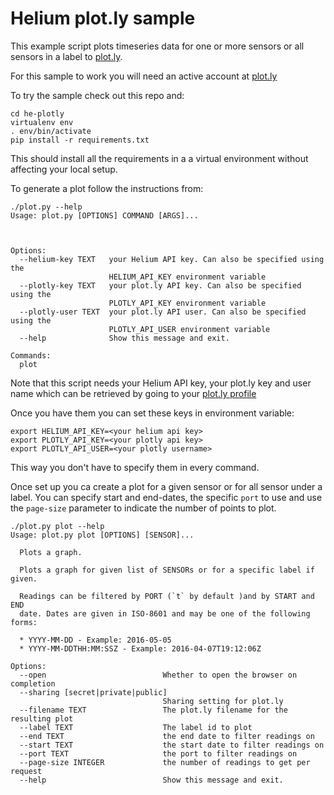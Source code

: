 # Helium plot.ly sample

This example script plots timeseries data for one or more sensors or
all sensors in a label to [plot.ly](https://plot.ly).

For this sample to work you will need an active account at
[plot.ly](https://plot.ly)

To try the sample check out this repo and:

``` shellsession
cd he-plotly
virtualenv env
. env/bin/activate
pip install -r requirements.txt
```

This should install all the requirements in a a virtual environment without
affecting your local setup.

To generate a plot follow the instructions from:

``` shellsession
./plot.py --help
Usage: plot.py [OPTIONS] COMMAND [ARGS]...



Options:
  --helium-key TEXT   your Helium API key. Can also be specified using the
                      HELIUM_API_KEY environment variable
  --plotly-key TEXT   your plot.ly API key. Can also be specified using the
                      PLOTLY_API_KEY environment variable
  --plotly-user TEXT  your plot.ly API user. Can also be specified using the
                      PLOTLY_API_USER environment variable
  --help              Show this message and exit.

Commands:
  plot
```

Note that this script needs your Helium API key, your plot.ly key and user name
which can be retrieved by going to your
[plot.ly profile](https://plot.ly/settings/api)

Once you have them you can set these keys in environment variable:

``` shellsession
export HELIUM_API_KEY=<your helium api key>
export PLOTLY_API_KEY=<your plotly api key>
export PLOTLY_API_USER=<your plotly username>
```

This way you don't have to specify them in every command.

Once set up you ca create a plot for a given sensor or for all sensor under
a label. You can specify start and end-dates, the specific `port` to use and
use the `page-size` parameter to indicate the number of points to plot.

``` shellsession
./plot.py plot --help
Usage: plot.py plot [OPTIONS] [SENSOR]...

  Plots a graph.

  Plots a graph for given list of SENSORs or for a specific label if given.

  Readings can be filtered by PORT (`t` by default )and by START and END
  date. Dates are given in ISO-8601 and may be one of the following forms:

  * YYYY-MM-DD - Example: 2016-05-05
  * YYYY-MM-DDTHH:MM:SSZ - Example: 2016-04-07T19:12:06Z

Options:
  --open                          Whether to open the browser on completion
  --sharing [secret|private|public]
                                  Sharing setting for plot.ly
  --filename TEXT                 The plot.ly filename for the resulting plot
  --label TEXT                    The label id to plot
  --end TEXT                      the end date to filter readings on
  --start TEXT                    the start date to filter readings on
  --port TEXT                     the port to filter readings on
  --page-size INTEGER             the number of readings to get per request
  --help                          Show this message and exit.

```
